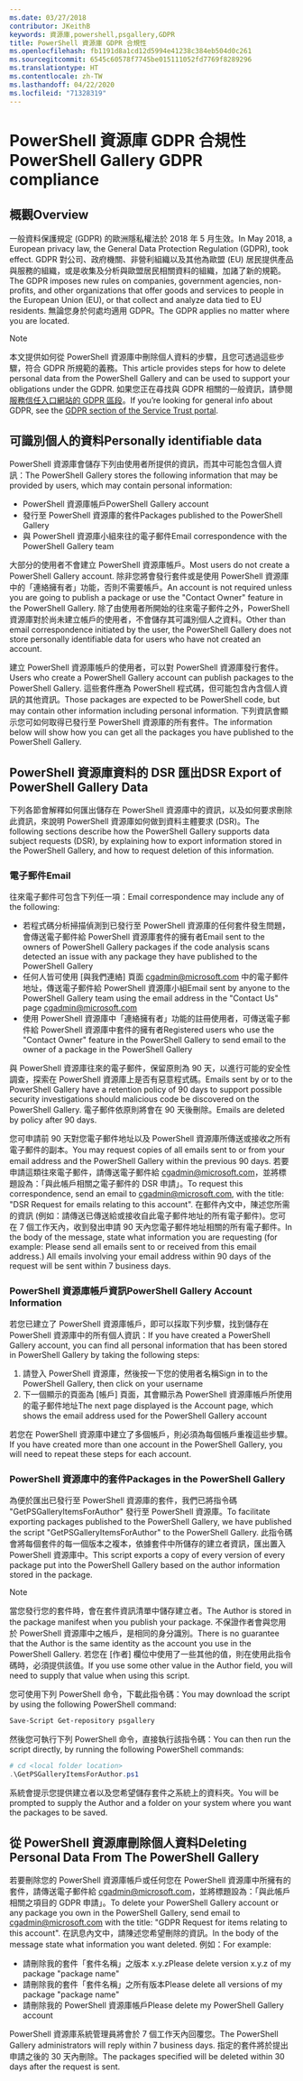 ```yaml
---
ms.date: 03/27/2018
contributor: JKeithB
keywords: 資源庫,powershell,psgallery,GDPR
title: PowerShell 資源庫 GDPR 合規性
ms.openlocfilehash: fb1191d8a1cd12d5994e41238c384eb504d0c261
ms.sourcegitcommit: 6545c60578f7745be015111052fd7769f8289296
ms.translationtype: HT
ms.contentlocale: zh-TW
ms.lasthandoff: 04/22/2020
ms.locfileid: "71328319"
---
```

# <a name="powershell-gallery-gdpr-compliance"></a><span data-ttu-id="85807-103">PowerShell 資源庫 GDPR 合規性</span><span class="sxs-lookup"><span data-stu-id="85807-103">PowerShell Gallery GDPR compliance</span></span>

## <a name="overview"></a><span data-ttu-id="85807-104">概觀</span><span class="sxs-lookup"><span data-stu-id="85807-104">Overview</span></span>

<span data-ttu-id="85807-105">一般資料保護規定 (GDPR) 的歐洲隱私權法於 2018 年 5 月生效。</span><span class="sxs-lookup"><span data-stu-id="85807-105">In May 2018, a European privacy law, the General Data Protection Regulation (GDPR), took effect.</span></span>
<span data-ttu-id="85807-106">GDPR 對公司、政府機關、非營利組織以及其他為歐盟 (EU) 居民提供產品與服務的組織，或是收集及分析與歐盟居民相關資料的組織，加諸了新的規範。</span><span class="sxs-lookup"><span data-stu-id="85807-106">The GDPR imposes new rules on companies, government agencies, non-profits, and other organizations that offer goods and services to people in the European Union (EU), or that collect and analyze data tied to EU residents.</span></span>
<span data-ttu-id="85807-107">無論您身於何處均適用 GDPR。</span><span class="sxs-lookup"><span data-stu-id="85807-107">The GDPR applies no matter where you are located.</span></span>

> [!NOTE]
> <span data-ttu-id="85807-108">本文提供如何從 PowerShell 資源庫中刪除個人資料的步驟，且您可透過這些步驟，符合 GDPR 所規範的義務。</span><span class="sxs-lookup"><span data-stu-id="85807-108">This article provides steps for how to delete personal data from the PowerShell Gallery and can be used to support your obligations under the GDPR.</span></span> <span data-ttu-id="85807-109">如果您正在尋找與 GDPR 相關的一般資訊，請參閱[服務信任入口網站的 GDPR 區段](https://servicetrust.microsoft.com/ViewPage/GDPRGetStarted)。</span><span class="sxs-lookup"><span data-stu-id="85807-109">If you’re looking for general info about GDPR, see the [GDPR section of the Service Trust portal](https://servicetrust.microsoft.com/ViewPage/GDPRGetStarted).</span></span>

## <a name="personally-identifiable-data"></a><span data-ttu-id="85807-110">可識別個人的資料</span><span class="sxs-lookup"><span data-stu-id="85807-110">Personally identifiable data</span></span>

<span data-ttu-id="85807-111">PowerShell 資源庫會儲存下列由使用者所提供的資訊，而其中可能包含個人資訊：</span><span class="sxs-lookup"><span data-stu-id="85807-111">The PowerShell Gallery stores the following information that may be provided by users, which may contain personal information:</span></span>

- <span data-ttu-id="85807-112">PowerShell 資源庫帳戶</span><span class="sxs-lookup"><span data-stu-id="85807-112">PowerShell Gallery account</span></span>
- <span data-ttu-id="85807-113">發行至 PowerShell 資源庫的套件</span><span class="sxs-lookup"><span data-stu-id="85807-113">Packages published to the PowerShell Gallery</span></span>
- <span data-ttu-id="85807-114">與 PowerShell 資源庫小組來往的電子郵件</span><span class="sxs-lookup"><span data-stu-id="85807-114">Email correspondence with the PowerShell Gallery team</span></span>

<span data-ttu-id="85807-115">大部分的使用者不會建立 PowerShell 資源庫帳戶。</span><span class="sxs-lookup"><span data-stu-id="85807-115">Most users do not create a PowerShell Gallery account.</span></span>
<span data-ttu-id="85807-116">除非您將會發行套件或是使用 PowerShell 資源庫中的「連絡擁有者」功能，否則不需要帳戶。</span><span class="sxs-lookup"><span data-stu-id="85807-116">An account is not required unless you are going to publish a package or use the "Contact Owner" feature in the PowerShell Gallery.</span></span>
<span data-ttu-id="85807-117">除了由使用者所開始的往來電子郵件之外，PowerShell 資源庫對於尚未建立帳戶的使用者，不會儲存其可識別個人之資料。</span><span class="sxs-lookup"><span data-stu-id="85807-117">Other than email correspondence initiated by the user, the PowerShell Gallery does not store personally identifiable data for users who have not created an account.</span></span>

<span data-ttu-id="85807-118">建立 PowerShell 資源庫帳戶的使用者，可以對 PowerShell 資源庫發行套件。</span><span class="sxs-lookup"><span data-stu-id="85807-118">Users who create a PowerShell Gallery account can publish packages to the PowerShell Gallery.</span></span>
<span data-ttu-id="85807-119">這些套件應為 PowerShell 程式碼，但可能包含內含個人資訊的其他資訊。</span><span class="sxs-lookup"><span data-stu-id="85807-119">Those packages are expected to be PowerShell code, but may contain other information including personal information.</span></span>
<span data-ttu-id="85807-120">下列資訊會顯示您可如何取得已發行至 PowerShell 資源庫的所有套件。</span><span class="sxs-lookup"><span data-stu-id="85807-120">The information below will show how you can get all the packages you have published to the PowerShell Gallery.</span></span>

## <a name="dsr-export-of-powershell-gallery-data"></a><span data-ttu-id="85807-121">PowerShell 資源庫資料的 DSR 匯出</span><span class="sxs-lookup"><span data-stu-id="85807-121">DSR Export of PowerShell Gallery Data</span></span>

<span data-ttu-id="85807-122">下列各節會解釋如何匯出儲存在 PowerShell 資源庫中的資訊，以及如何要求刪除此資訊，來說明 PowerShell 資源庫如何做到資料主體要求 (DSR)。</span><span class="sxs-lookup"><span data-stu-id="85807-122">The following sections describe how the PowerShell Gallery supports data subject requests (DSR), by explaining how to export information stored in the PowerShell Gallery, and how to request deletion of this information.</span></span>

### <a name="email"></a><span data-ttu-id="85807-123">電子郵件</span><span class="sxs-lookup"><span data-stu-id="85807-123">Email</span></span>

<span data-ttu-id="85807-124">往來電子郵件可包含下列任一項：</span><span class="sxs-lookup"><span data-stu-id="85807-124">Email correspondence may include any of the following:</span></span>

- <span data-ttu-id="85807-125">若程式碼分析掃描偵測到已發行至 PowerShell 資源庫的任何套件發生問題，會傳送電子郵件給 PowerShell 資源庫套件的擁有者</span><span class="sxs-lookup"><span data-stu-id="85807-125">Email sent to the owners of PowerShell Gallery packages if the code analysis scans detected an issue with any package they have published to the PowerShell Gallery</span></span>
- <span data-ttu-id="85807-126">任何人皆可使用 [與我們連絡] 頁面 [cgadmin@microsoft.com](mailto:cgadmin@microsoft.com) 中的電子郵件地址，傳送電子郵件給 PowerShell 資源庫小組</span><span class="sxs-lookup"><span data-stu-id="85807-126">Email sent by anyone to the PowerShell Gallery team using the email address in the "Contact Us" page [cgadmin@microsoft.com](mailto:cgadmin@microsoft.com)</span></span>
- <span data-ttu-id="85807-127">使用 PowerShell 資源庫中「連絡擁有者」功能的註冊使用者，可傳送電子郵件給 PowerShell 資源庫中套件的擁有者</span><span class="sxs-lookup"><span data-stu-id="85807-127">Registered users who use the "Contact Owner" feature in the PowerShell Gallery to send email to the owner of a package in the PowerShell Gallery</span></span>

<span data-ttu-id="85807-128">與 PowerShell 資源庫往來的電子郵件，保留原則為 90 天，以進行可能的安全性調查，探索在 PowerShell 資源庫上是否有惡意程式碼。</span><span class="sxs-lookup"><span data-stu-id="85807-128">Emails sent by or to the PowerShell Gallery have a retention policy of 90 days to support possible security investigations should malicious code be discovered on the PowerShell Gallery.</span></span>
<span data-ttu-id="85807-129">電子郵件依原則將會在 90 天後刪除。</span><span class="sxs-lookup"><span data-stu-id="85807-129">Emails are deleted by policy after 90 days.</span></span>

<span data-ttu-id="85807-130">您可申請前 90 天對您電子郵件地址以及 PowerShell 資源庫所傳送或接收之所有電子郵件的副本。</span><span class="sxs-lookup"><span data-stu-id="85807-130">You may request copies of all emails sent to or from your email address and the PowerShell Gallery within the previous 90 days.</span></span>
<span data-ttu-id="85807-131">若要申請這類往來電子郵件，請傳送電子郵件給 [cgadmin@microsoft.com](mailto:cgadmin@microsoft.com)，並將標題設為：「與此帳戶相關之電子郵件的 DSR 申請」。</span><span class="sxs-lookup"><span data-stu-id="85807-131">To request this correspondence, send an email to [cgadmin@microsoft.com](mailto:cgadmin@microsoft.com), with the title: "DSR Request for emails relating to this account".</span></span>
<span data-ttu-id="85807-132">在郵件內文中，陳述您所需的資訊 (例如：請傳送已傳送給或接收自此電子郵件地址的所有電子郵件)。您可在 7 個工作天內，收到發出申請 90 天內您電子郵件地址相關的所有電子郵件。</span><span class="sxs-lookup"><span data-stu-id="85807-132">In the body of the message, state what information you are requesting (for example: Please send all emails sent to or received from this email address.) All emails involving your email address within 90 days of the request will be sent within 7 business days.</span></span>

### <a name="powershell-gallery-account-information"></a><span data-ttu-id="85807-133">PowerShell 資源庫帳戶資訊</span><span class="sxs-lookup"><span data-stu-id="85807-133">PowerShell Gallery Account Information</span></span>

<span data-ttu-id="85807-134">若您已建立了 PowerShell 資源庫帳戶，即可以採取下列步驟，找到儲存在 PowerShell 資源庫中的所有個人資訊：</span><span class="sxs-lookup"><span data-stu-id="85807-134">If you have created a PowerShell Gallery account, you can find all personal information that has been stored in PowerShell Gallery by taking the following steps:</span></span>

1. <span data-ttu-id="85807-135">請登入 PowerShell 資源庫，然後按一下您的使用者名稱</span><span class="sxs-lookup"><span data-stu-id="85807-135">Sign in to the PowerShell Gallery, then click on your username</span></span>
2. <span data-ttu-id="85807-136">下一個顯示的頁面為 [帳戶] 頁面，其會顯示為 PowerShell 資源庫帳戶所使用的電子郵件地址</span><span class="sxs-lookup"><span data-stu-id="85807-136">The next page displayed is the Account page, which shows the email address used for the PowerShell Gallery account</span></span>

<span data-ttu-id="85807-137">若您在 PowerShell 資源庫中建立了多個帳戶，則必須為每個帳戶重複這些步驟。</span><span class="sxs-lookup"><span data-stu-id="85807-137">If you have created more than one account in the PowerShell Gallery, you will need to repeat these steps for each account.</span></span>

### <a name="packages-in-the-powershell-gallery"></a><span data-ttu-id="85807-138">PowerShell 資源庫中的套件</span><span class="sxs-lookup"><span data-stu-id="85807-138">Packages in the PowerShell Gallery</span></span>

<span data-ttu-id="85807-139">為便於匯出已發行至 PowerShell 資源庫的套件，我們已將指令碼 "GetPSGalleryItemsForAuthor" 發行至 PowerShell 資源庫。</span><span class="sxs-lookup"><span data-stu-id="85807-139">To facilitate exporting packages published to the PowerShell Gallery, we have published the script "GetPSGalleryItemsForAuthor" to the PowerShell Gallery.</span></span>
<span data-ttu-id="85807-140">此指令碼會將每個套件的每一個版本之複本，依據套件中所儲存的建立者資訊，匯出置入 PowerShell 資源庫中。</span><span class="sxs-lookup"><span data-stu-id="85807-140">This script exports a copy of every version of every package put into the PowerShell Gallery based on the author information stored in the package.</span></span>

> [!NOTE]
> <span data-ttu-id="85807-141">當您發行您的套件時，會在套件資訊清單中儲存建立者。</span><span class="sxs-lookup"><span data-stu-id="85807-141">The Author is stored in the package manifest when you publish your package.</span></span>
> <span data-ttu-id="85807-142">不保證作者會與您用於 PowerShell 資源庫中之帳戶，是相同的身分識別。</span><span class="sxs-lookup"><span data-stu-id="85807-142">There is no guarantee that the Author is the same identity as the account you use in the PowerShell Gallery.</span></span>
> <span data-ttu-id="85807-143">若您在 [作者] 欄位中使用了一些其他的值，則在使用此指令碼時，必須提供該值。</span><span class="sxs-lookup"><span data-stu-id="85807-143">If you use some other value in the Author field, you will need to supply that value when using this script.</span></span>

<span data-ttu-id="85807-144">您可使用下列 PowerShell 命令，下載此指令碼：</span><span class="sxs-lookup"><span data-stu-id="85807-144">You may download the script by using the following PowerShell command:</span></span>

```powershell
Save-Script Get-repository psgallery
```

<span data-ttu-id="85807-145">然後您可執行下列 PowerShell 命令，直接執行該指令碼：</span><span class="sxs-lookup"><span data-stu-id="85807-145">You can then run the script directly, by running the following PowerShell commands:</span></span>

```powershell
# cd <local folder location>
.\GetPSGalleryItemsForAuthor.ps1
```

<span data-ttu-id="85807-146">系統會提示您提供建立者以及您希望儲存套件之系統上的資料夾。</span><span class="sxs-lookup"><span data-stu-id="85807-146">You will be prompted to supply the Author and a folder on your system where you want the packages to be saved.</span></span>

## <a name="deleting-personal-data-from-the-powershell-gallery"></a><span data-ttu-id="85807-147">從 PowerShell 資源庫刪除個人資料</span><span class="sxs-lookup"><span data-stu-id="85807-147">Deleting Personal Data From The PowerShell Gallery</span></span>

<span data-ttu-id="85807-148">若要刪除您的 PowerShell 資源庫帳戶或任何您在 PowerShell 資源庫中所擁有的套件，請傳送電子郵件給 cgadmin@microsoft.com，並將標題設為：「與此帳戶相關之項目的 GDPR 申請」。</span><span class="sxs-lookup"><span data-stu-id="85807-148">To delete your PowerShell Gallery account or any package you own in the PowerShell Gallery, send email to cgadmin@microsoft.com with the title: "GDPR Request for items relating to this account".</span></span>
<span data-ttu-id="85807-149">在訊息內文中，請陳述您希望刪除的資訊。</span><span class="sxs-lookup"><span data-stu-id="85807-149">In the body of the message state what information you want deleted.</span></span> <span data-ttu-id="85807-150">例如：</span><span class="sxs-lookup"><span data-stu-id="85807-150">For example:</span></span>

- <span data-ttu-id="85807-151">請刪除我的套件「套件名稱」之版本 x.y.z</span><span class="sxs-lookup"><span data-stu-id="85807-151">Please delete version x.y.z of my package "package name"</span></span>
- <span data-ttu-id="85807-152">請刪除我的套件「套件名稱」之所有版本</span><span class="sxs-lookup"><span data-stu-id="85807-152">Please delete all versions of my package "package name"</span></span>
- <span data-ttu-id="85807-153">請刪除我的 PowerShell 資源庫帳戶</span><span class="sxs-lookup"><span data-stu-id="85807-153">Please delete my PowerShell Gallery account</span></span>

<span data-ttu-id="85807-154">PowerShell 資源庫系統管理員將會於 7 個工作天內回覆您。</span><span class="sxs-lookup"><span data-stu-id="85807-154">The PowerShell Gallery administrators will reply within 7 business days.</span></span>
<span data-ttu-id="85807-155">指定的套件將於提出申請之後的 30 天內刪除。</span><span class="sxs-lookup"><span data-stu-id="85807-155">The packages specified will be deleted within 30 days after the request is sent.</span></span>
